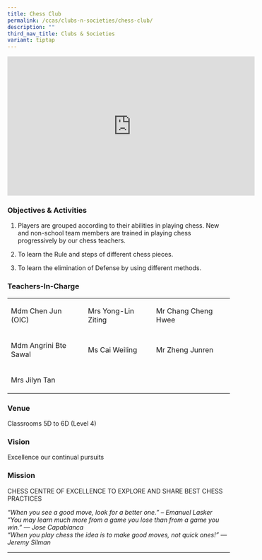 ```yaml
---
title: Chess Club
permalink: /ccas/clubs-n-societies/chess-club/
description: ""
third_nav_title: Clubs & Societies
variant: tiptap
---
```

<div class="iframe-wrapper">
<iframe height="315" width="560" allowfullscreen="true" frameborder="0" src="https://www.youtube.com/embed/MlbXnouU3rY?si=ow7ovsODeVwF9juq"></iframe>
</div>
<h3>Objectives &amp; Activities</h3>
<ol data-tight="true" class="tight">
<li>
<p>Players are grouped according to their abilities in playing chess. New
and non-school team members are trained in playing chess progressively
by our chess teachers.</p>
</li>
<li>
<p>To learn the Rule and steps of different chess pieces.</p>
</li>
<li>
<p>To learn the elimination of Defense by using different methods.</p>
</li>
</ol>
<h3>Teachers-In-Charge</h3>
<table style="minWidth: 75px">
<colgroup>
<col>
<col>
<col>
</colgroup>
<tbody>
<tr>
<td rowspan="1" colspan="1">
<p>Mdm Chen Jun (OIC)</p>
</td>
<td rowspan="1" colspan="1">
<p>Mrs Yong-Lin Ziting</p>
</td>
<td rowspan="1" colspan="1">
<p>Mr Chang Cheng Hwee</p>
</td>
</tr>
<tr>
<td rowspan="1" colspan="1">
<p>Mdm Angrini Bte Sawal</p>
</td>
<td rowspan="1" colspan="1">
<p>Ms Cai Weiling</p>
</td>
<td rowspan="1" colspan="1">
<p>Mr Zheng Junren</p>
</td>
</tr>
<tr>
<td rowspan="1" colspan="1">
<p>Mrs Jilyn Tan</p>
</td>
<td rowspan="1" colspan="1">
<p></p>
</td>
<td rowspan="1" colspan="1">
<p></p>
</td>
</tr>
</tbody>
</table>
<p></p>
<h3>Venue</h3>
<p>Classrooms 5D to 6D (Level 4)</p>
<h3>Vision</h3>
<p>Excellence our continual pursuits</p>
<h3>Mission</h3>
<p>CHESS CENTRE OF EXCELLENCE TO EXPLORE AND SHARE BEST CHESS PRACTICES</p>
<p><em>“When you see a good move, look for a better one.” – Emanuel Lasker<br>“You may learn much more from a game you lose than from a game you win.” — Jose Capablanca<br>“When you play chess the idea is to make good moves, not quick ones!” — Jeremy Silman</em>
</p>
<hr>
<p></p>
